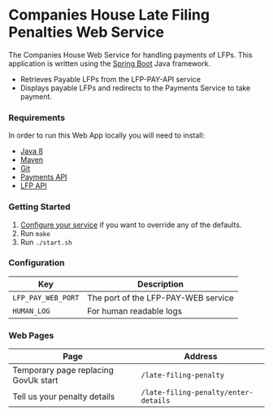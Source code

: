 # Companies House Late Filing Penalties Web Service
The Companies House Web Service for handling payments of LFPs. This application is written using the [Spring Boot](http://projects.spring.io/spring-boot/) Java framework.

- Retrieves Payable LFPs from the LFP-PAY-API service
- Displays payable LFPs and redirects to the Payments Service to take payment.

### Requirements
In order to run this Web App locally you will need to install:

- [Java 8](http://www.oracle.com/technetwork/java/javase/downloads/jdk8-downloads-2133151.html)
- [Maven](https://maven.apache.org/download.cgi)
- [Git](https://git-scm.com/downloads)
- [Payments API](https://github.com/companieshouse/payments.api.ch.gov.uk)
- [LFP API](https://github.com/companieshouse/lfp-pay-api)

### Getting Started

1. [Configure your service](#configuration) if you want to override any of the defaults.
1. Run `make`
1. Run `./start.sh`


### Configuration

Key                | Description
-------------------|------------------------------------
`LFP_PAY_WEB_PORT` |The port of the LFP-PAY-WEB service
`HUMAN_LOG`        |For human readable logs


### Web Pages

Page                                     | Address
-----------------------------------------|-----------------------------
Temporary page replacing GovUk start     | `/late-filing-penalty`
Tell us your penalty details             | `/late-filing-penalty/enter-details`
